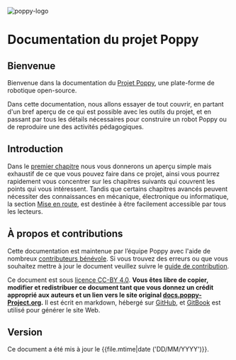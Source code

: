 ![poppy-logo](img/logo/poppy.png)

# Documentation du projet Poppy

## Bienvenue

Bienvenue dans la documentation du [Projet Poppy](https://www.poppy-project.org/), une plate-forme de robotique open-source.

Dans cette documentation, nous allons essayer de tout couvrir, en partant d'un bref aperçu de ce qui est possible avec les outils du projet, et en passant par tous les détails nécessaires pour construire un robot Poppy ou de reproduire une des activités pédagogiques.

## Introduction

Dans le [premier chapitre](getting-started/README.md) nous vous donnerons un aperçu simple mais exhaustif de ce que vous pouvez faire dans ce projet, ainsi vous pourrez rapidement vous concentrer sur les chapitres suivants qui couvrent les points qui vous intéressent. Tandis que certains chapitres avancés peuvent nécessiter des connaissances en mécanique, électronique ou informatique, la section [Mise en route](getting-started/README.md), est destinée à être facilement accessible par tous les lecteurs.

## À propos et contributions

Cette documentation est maintenue par l’équipe Poppy avec l'aide de nombreux [contributeurs bénévole](https://github.com/poppy-project/poppy-docs/blob/master/CONTRIBUTORS.md). Si vous trouvez des erreurs ou que vous souhaitez mettre à jour le document veuillez suivre le [guide de contribution](https://github.com/poppy-project/poppy-docs/blob/master/README.md).

Ce document est sous [licence CC-BY 4.0](https://creativecommons.org/licenses/by/4.0/). **Vous êtes libre de copier, modifier et redistribuer ce document tant que vous donnez un crédit approprié aux auteurs et un lien vers le site original [docs.poppy-Project.org](https://docs.poppy-project.org).** Il est écrit en markdown, hébergé sur [GitHub](https://github.com/poppy-project/poppy-docs), et [GitBook](https://www.gitbook.com/download/pdf/book/poppy-project/poppy-docs) est utilisé pour générer le site Web.

## Version

Ce document a été mis à jour le {{file.mtime|date ('DD/MM/YYYY')}}.

